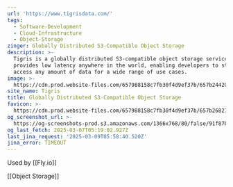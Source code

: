 ```yaml
---
url: 'https://www.tigrisdata.com/'
tags:
  - Software-Development
  - Cloud-Infrastructure
  - Object-Storage
zinger: Globally Distributed S3-Compatible Object Storage
description: >-
  Tigris is a globally distributed S3-compatible object storage service that
  provides low latency anywhere in the world, enabling developers to store and
  access any amount of data for a wide range of use cases.
image: >-
  https://cdn.prod.website-files.com/657988158c7fb30f4d9ef37b/657b24420e7ec0b495b6f4c0_shared-image.jpg
site_name: Tigris
title: Globally Distributed S3-Compatible Object Storage
favicon: >-
  https://cdn.prod.website-files.com/657988158c7fb30f4d9ef37b/657b2682769a09df632dc99e_favicon.jpg
og_screenshot_url: >-
  https://og-screenshots-prod.s3.amazonaws.com/1366x768/80/false/91f87b653ae63af53c94bd3b779f5a131d60ca9c9287ab0c78ca2279f3296f0b.jpeg
og_last_fetch: 2025-03-07T05:19:02.927Z
last_jina_request: '2025-03-09T05:58:40.520Z'
jina_error: TIMEOUT
---
```

Used by [[Fly.io]]

[[Object Storage]]

